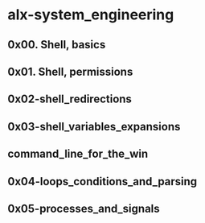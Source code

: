 # alx-system_engineering

## 0x00. Shell, basics
## 0x01. Shell, permissions
## 0x02-shell_redirections
## 0x03-shell_variables_expansions
## command_line_for_the_win
## 0x04-loops_conditions_and_parsing
## 0x05-processes_and_signals
